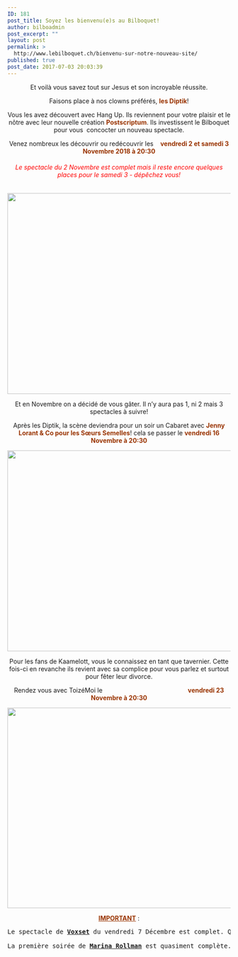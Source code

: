 ```yaml
---
ID: 181
post_title: Soyez les bienvenu(e)s au Bilboquet!
author: bilboadmin
post_excerpt: ""
layout: post
permalink: >
  http://www.lebilboquet.ch/bienvenu-sur-notre-nouveau-site/
published: true
post_date: 2017-07-03 20:03:39
---
```

<p style="text-align: center;">Et voilà vous savez tout sur Jesus et son incroyable réussite.</p>
<p style="text-align: center;">Faisons place à nos clowns préférés, <strong><span style="color: #993300;">les Diptik</span></strong>!</p>
<p style="text-align: center;">Vous les avez découvert avec Hang Up. Ils reviennent pour votre plaisir et le nôtre avec leur nouvelle création <span style="color: #993300;"><b>Postscriptum</b></span>. Ils investissent le Bilboquet pour vous  concocter un nouveau spectacle.</p>
<p style="text-align: center;">Venez nombreux les découvrir ou redécouvrir les    <span style="color: #993300;"><b>vendredi 2 et samedi 3 Novembre 2018 à 20:30</b></span></p>

<h6 style="text-align: center;"><span style="color: #ff0000;">Le spectacle du 2 Novembre est complet mais il reste encore quelques places pour le samedi 3 - dépêchez vous!</span></h6>
<p style="text-align: center;"><img class="aligncenter wp-image-1067 size-full" src="http://www.lebilboquet.ch/wp-content/uploads/2018/06/Page4-1.jpg" alt="" width="1279" height="452" /></p>
<p style="text-align: center;">Et en Novembre on a décidé de vous gâter. Il n’y aura pas 1, ni 2 mais 3 spectacles à suivre!</p>
<p style="text-align: center;">Après les Diptik, la scène deviendra pour un soir un Cabaret avec <span style="color: #993300;"><b>Jenny Lorant &amp; Co pour les Sœurs Semelles</b></span>! cela se passer le <span style="color: #993300;"><b>vendredi 16 Novembre à 20:30</b></span></p>
<p style="text-align: center;"><img class="aligncenter wp-image-1068 size-full" src="http://www.lebilboquet.ch/wp-content/uploads/2018/06/Page5-1.jpg" alt="" width="1279" height="452" /></p>
<p style="text-align: center;">Pour les fans de Kaamelott, vous le connaissez en tant que tavernier. Cette fois-ci en revanche ils revient avec sa complice pour vous parlez et surtout pour fêter leur divorce.</p>
<p style="text-align: center;">Rendez vous avec ToizéMoi le                                                 <span style="color: #993300;"><b>vendredi 23 Novembre à 20:30</b></span></p>
<img class="aligncenter wp-image-1069 size-full" src="http://www.lebilboquet.ch/wp-content/uploads/2018/06/Page6-1.jpg" alt="" width="1279" height="451" />
<p style="text-align: center;"><span style="color: #993300;"><b><u>IMPORTANT</u></b></span> :</p>

<pre>Le spectacle de <b><u>Voxset</u></b> du vendredi 7 Décembre est complet. Qu’a cela ne tienne, nous vous proposons une <b><u>soirée supplémentaire, le samedi 8 Décembre à 21:00</u></b>.

La première soirée de <b><u>Marina Rollman</u></b> est quasiment complète. Comme pour Voxset, votre Bilbouet vous propose une soirée supplémentaire <b><u>le samedi 16 Mars 2018 à 20:30</u></b>.</pre>
&nbsp;